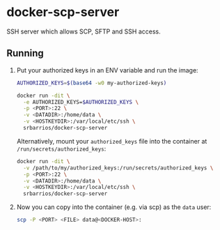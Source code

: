 # docker-scp-server

SSH server which allows SCP, SFTP and SSH access.

## Running

1) Put your authorized keys in an ENV variable and run the image:

    ```bash
    AUTHORIZED_KEYS=$(base64 -w0 my-authorized-keys)

    docker run -dit \
      -e AUTHORIZED_KEYS=$AUTHORIZED_KEYS \
      -p <PORT>:22 \
      -v <DATADIR>:/home/data \
      -v <HOSTKEYDIR>:/var/local/etc/ssh \
      srbarrios/docker-scp-server
    ```

    Alternatively, mount your `authorized_keys` file into the container at `/run/secrets/authorized_keys`:

    ```bash
    docker run -dit \
      -v /path/to/my/authorized_keys:/run/secrets/authorized_keys \
      -p <PORT>:22 \
      -v <DATADIR>:/home/data \
      -v <HOSTKEYDIR>:/var/local/etc/ssh \
      srbarrios/docker-scp-server
    ```

2) Now you can copy into the container (e.g. via scp) as the `data` user:

    ```bash
    scp -P <PORT> <FILE> data@<DOCKER-HOST>:
    ```
